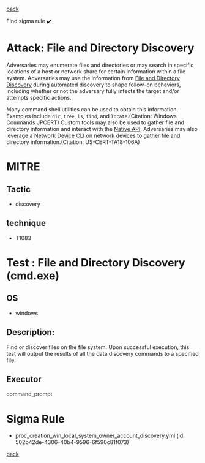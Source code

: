 
[back](../index.md)

Find sigma rule :heavy_check_mark: 

# Attack: File and Directory Discovery 

Adversaries may enumerate files and directories or may search in specific locations of a host or network share for certain information within a file system. Adversaries may use the information from [File and Directory Discovery](https://attack.mitre.org/techniques/T1083) during automated discovery to shape follow-on behaviors, including whether or not the adversary fully infects the target and/or attempts specific actions.

Many command shell utilities can be used to obtain this information. Examples include <code>dir</code>, <code>tree</code>, <code>ls</code>, <code>find</code>, and <code>locate</code>.(Citation: Windows Commands JPCERT) Custom tools may also be used to gather file and directory information and interact with the [Native API](https://attack.mitre.org/techniques/T1106). Adversaries may also leverage a [Network Device CLI](https://attack.mitre.org/techniques/T1059/008) on network devices to gather file and directory information.(Citation: US-CERT-TA18-106A)

# MITRE
## Tactic
  - discovery


## technique
  - T1083


# Test : File and Directory Discovery (cmd.exe)
## OS
  - windows


## Description:
Find or discover files on the file system.  Upon successful execution, this test will output the results of all the data discovery commands to a specified file.


## Executor
command_prompt

# Sigma Rule
 - proc_creation_win_local_system_owner_account_discovery.yml (id: 502b42de-4306-40b4-9596-6f590c81f073)



[back](../index.md)
